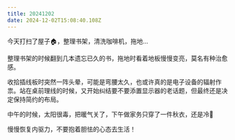```yaml
---
title: 20241202
date: 2024-12-02T15:08:40.108Z
---
```


今天打扫了屋子🏠，整理书架，清洗咖啡机，拖地…

整理书架的时候翻到几本遗忘已久的书，拖地时看着地板慢慢变亮，莫名有种治愈感。

收拾插线板时突然一阵头晕，可能是弯腰太久，也或许真的是电子设备的辐射作祟。站在桌前理线的时候，又开始纠结要不要添置显示器的老话题，但最终还是决定保持简约的布局。

中午的时候，太阳很毒，把暖气关了，下午做家务只穿了一件秋衣，还是冷🥶

慢慢恢复内驱力，不要抱着胆怯的心态去生活！